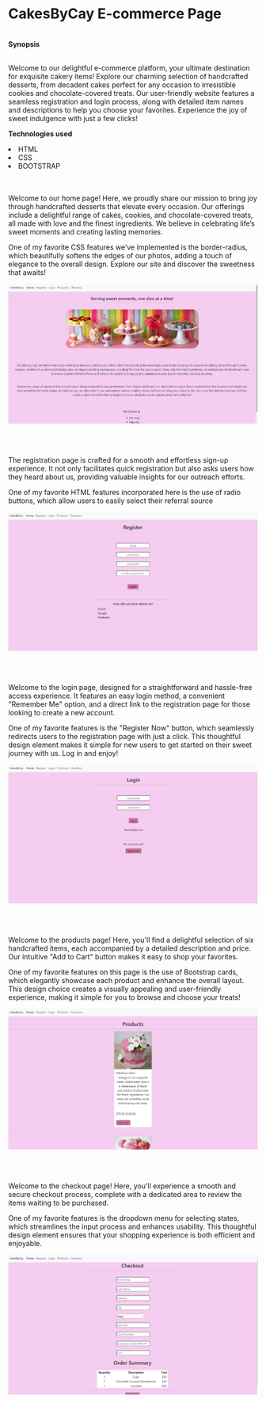 <h1>CakesByCay E-commerce Page</h1>
<br>
<b>Synopsis</b>
<br>
<br>
<p>Welcome to our delightful e-commerce platform, your ultimate destination for exquisite cakery items! Explore our charming selection of handcrafted desserts, from decadent cakes perfect for any occasion to irresistible cookies and chocolate-covered treats. Our user-friendly website features a seamless registration and login process, along with detailed item names and descriptions to help you choose your favorites. Experience the joy of sweet indulgence with just a few clicks!
</p>

<b>Technologies used</b>
<li>HTML</li>
<li>CSS</li>
<li>BOOTSTRAP</li>
<br>
<br>
<p>Welcome to our home page! Here, we proudly share our mission to bring joy through handcrafted desserts that elevate every occasion. Our offerings include a delightful range of cakes, cookies, and chocolate-covered treats, all made with love and the finest ingredients. We believe in celebrating life’s sweet moments and creating lasting memories.

One of my favorite CSS features we’ve implemented is the border-radius, which beautifully softens the edges of our photos, adding a touch of elegance to the overall design. Explore our site and discover the sweetness that awaits!</p>

![Home Page](images/home.png)

<br>
<br>
<p>The registration page is crafted for a smooth and effortless sign-up experience. It not only facilitates quick registration but also asks users how they heard about us, providing valuable insights for our outreach efforts.

One of my favorite HTML features incorporated here is the use of radio buttons, which allow users to easily select their referral source</p>

![Register Page](images/register.png)

<br>
<br>
<p>Welcome to the login page, designed for a straightforward and hassle-free access experience. It features an easy login method, a convenient "Remember Me" option, and a direct link to the registration page for those looking to create a new account.

One of my favorite features is the "Register Now" button, which seamlessly redirects users to the registration page with just a click. This thoughtful design element makes it simple for new users to get started on their sweet journey with us. Log in and enjoy!</p>

![Login Page](images/login.png)

<br>
<br>
<p>Welcome to the products page! Here, you'll find a delightful selection of six handcrafted items, each accompanied by a detailed description and price. Our intuitive "Add to Cart" button makes it easy to shop your favorites.

One of my favorite features on this page is the use of Bootstrap cards, which elegantly showcase each product and enhance the overall layout. This design choice creates a visually appealing and user-friendly experience, making it simple for you to browse and choose your treats!</p>


![Products Page](images/products.png)


<br>
<br>
<p>Welcome to the checkout page! Here, you'll experience a smooth and secure checkout process, complete with a dedicated area to review the items waiting to be purchased.

One of my favorite features is the dropdown menu for selecting states, which streamlines the input process and enhances usability. This thoughtful design element ensures that your shopping experience is both efficient and enjoyable.</p>


![Checkout Page](images/checkout.png)

